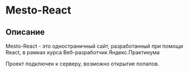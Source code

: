 # Mesto-React

## Описание

Mesto-React - это одностраничный сайт, разработанный при помощи React, в рамках курса Веб-разработчик Яндекс.Практикума

Проект подключен к серверу, возможно открытие попапов.

